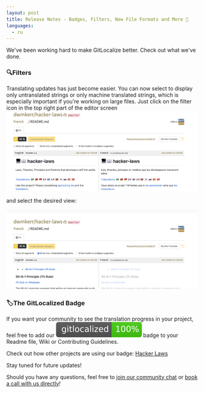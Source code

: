 ```yaml
---
layout: post
title: Release Notes - Badges, Filters, New File Formats and More 🚀
languages:
  - ru
---
```



We've been working hard to make GitLocalize better. Check out what we've done.

### 🔍Filters

Translating updates has just become easier. You can now select to display only untranslated strings or only machine translated strings, which is especially important if you're working on large files. Just click on the filter icon in the top right part of the editor screen
![Filters](/img/filter_1.png)

and select the desired view:

![Filters](/img/filter_2.png)


### 🏷The GitLocalized Badge

If you want your community to see the translation progress in your project, feel free to add our ![GitLocalized](/img/badge.svg) badge to your Readme file, Wiki or Contributing Guidelines.



Check out how other projects are using our badge:
[Hacker Laws](https://github.com/dwmkerr/hacker-laws#translations)
[]()

Stay tuned for future updates!


Should you have any questions, feel free to [join our community chat](https://gitter.im/gitlocalize/Lobby) or [book a call with us directly](https://calendly.com/is-alconost)!
